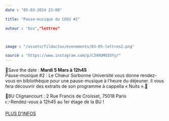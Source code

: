 ```yaml
---
date : "05-03-2024 23:00"

title: "Pause-musique du COSU #2"

auteur : "bsu","lettres"



image : "/assets/fildactus/evenements/03-05-lettres2.png"

source : "https://www.instagram.com/p/C349UMUIGYy/"
---
```


📆Save the date : __Mardi 5 Mars à 12h45__  
Pause-musique #2 : Le Chœur Sorbonne Université vous donne rendez-vous en bibliothèque pour une pause-musique à l’heure du déjeuner. Il vous fera découvrir des extraits de son programme à cappella « Nuits ».🌙

📍BU Clignancourt : 2 Rue Francis de Croisset, 75018 Paris  
👉Rendez-vous à 12h45 au 1er étage de la BU !

[PLUS D'INFOS](https://lettres.sorbonne-universite.fr/evenements/pause-musique-du-cosu-2)

